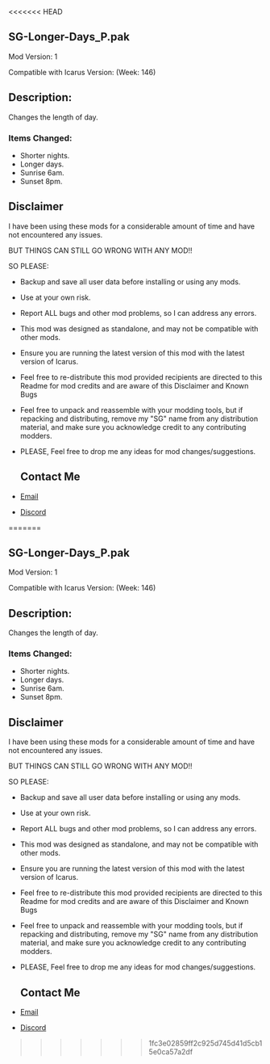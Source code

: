 <<<<<<< HEAD
## SG-Longer-Days_P.pak

Mod Version: 1

Compatible with Icarus Version: (Week: 146)

## Description:

Changes the length of day.

### Items Changed:

- Shorter nights.
- Longer days.
- Sunrise 6am.
- Sunset 8pm.

## Disclaimer

I have been using these mods for a considerable amount of time and have not encountered any issues.

BUT THINGS CAN STILL GO WRONG WITH ANY MOD!!

SO PLEASE:
- Backup and save all user data before installing or using any mods.
- Use at your own risk.
- Report ALL bugs and other mod problems, so I can address any errors.
- This mod was designed as standalone, and may not be compatible with other mods.
- Ensure you are running the latest version of this mod with the latest version of Icarus.
- Feel free to re-distribute this mod provided recipients are directed to this Readme for mod credits and are aware of this Disclaimer and Known Bugs
- Feel free to unpack and reassemble with your modding tools, but if repacking and distributing, remove my "SG" name from any distribution material,
   and make sure you acknowledge credit to any contributing modders.

- PLEASE, Feel free to drop me any ideas for mod changes/suggestions.

   ## Contact Me
- [Email](svengates1@gmail.com)
- [Discord](https://discord.gg/PCBgcGg4sP)
  
=======
## SG-Longer-Days_P.pak

Mod Version: 1

Compatible with Icarus Version: (Week: 146)

## Description:

Changes the length of day.

### Items Changed:

- Shorter nights.
- Longer days.
- Sunrise 6am.
- Sunset 8pm.

## Disclaimer

I have been using these mods for a considerable amount of time and have not encountered any issues.

BUT THINGS CAN STILL GO WRONG WITH ANY MOD!!

SO PLEASE:
- Backup and save all user data before installing or using any mods.
- Use at your own risk.
- Report ALL bugs and other mod problems, so I can address any errors.
- This mod was designed as standalone, and may not be compatible with other mods.
- Ensure you are running the latest version of this mod with the latest version of Icarus.
- Feel free to re-distribute this mod provided recipients are directed to this Readme for mod credits and are aware of this Disclaimer and Known Bugs
- Feel free to unpack and reassemble with your modding tools, but if repacking and distributing, remove my "SG" name from any distribution material,
   and make sure you acknowledge credit to any contributing modders.

- PLEASE, Feel free to drop me any ideas for mod changes/suggestions.

   ## Contact Me
- [Email](svengates1@gmail.com)
- [Discord](https://discord.gg/PCBgcGg4sP)
  
>>>>>>> 1fc3e02859ff2c925d745d41d5cb15e0ca57a2df
